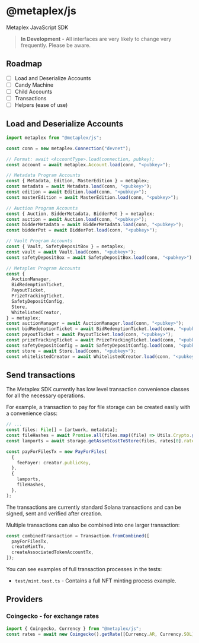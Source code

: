 # @metaplex/js

Metaplex JavaScript SDK

> **In Development** - All interfaces are very likely to change very frequently. Please be aware.

## Roadmap

- [ ] Load and Deserialize Accounts
- [ ] Candy Machine
- [ ] Child Accounts
- [ ] Transactions
- [ ] Helpers (ease of use)

## Load and Deserialize Accounts

```ts
import metaplex from "@metaplex/js";

const conn = new metaplex.Connection("devnet");

// Format: await <AccountType>.load(connection, pubkey);
const account = await metaplex.Account.load(conn, "<pubkey>");

// Metadata Program Accounts
const { Metadata, Edition, MasterEdition } = metaplex;
const metadata = await Metadata.load(conn, "<pubkey>");
const edition = await Edition.load(conn, "<pubkey>");
const masterEdition = await MasterEdition.load(conn, "<pubkey>");

// Auction Program Accounts
const { Auction, BidderMetadata, BidderPot } = metaplex;
const auction = await Auction.load(conn, "<pubkey>");
const bidderMetadata = await BidderMetadata.load(conn, "<pubkey>");
const bidderPot = await BidderPot.load(conn, "<pubkey>");

// Vault Program Accounts
const { Vault, SafetyDepositBox } = metaplex;
const vault = await Vault.load(conn, "<pubkey>");
const safetyDepositBox = await SafetyDepositBox.load(conn, "<pubkey>");

// Metaplex Program Accounts
const {
  AuctionManager,
  BidRedemptionTicket,
  PayoutTicket,
  PrizeTrackingTicket,
  SafetyDepositConfig,
  Store,
  WhitelistedCreator,
} = metaplex;
const auctionManager = await AuctionManager.load(conn, "<pubkey>");
const bidRedemptionTicket = await BidRedemptionTicket.load(conn, "<pubkey>");
const payoutTicket = await PayoutTicket.load(conn, "<pubkey>");
const prizeTrackingTicket = await PrizeTrackingTicket.load(conn, "<pubkey>");
const safetyDepositConfig = await SafetyDepositConfig.load(conn, "<pubkey>");
const store = await Store.load(conn, "<pubkey>");
const whitelistedCreator = await WhitelistedCreator.load(conn, "<pubkey>");
```

## Send transactions

The Metaplex SDK currently has low level transaction convenience classes for all the necessary operations.

For example, a transaction to pay for file storage can be created easily with a convenience class:
```ts
// ...
const files: File[] = [artwork, metadata];
const fileHashes = await Promise.all(files.map((file) => Utils.Crypto.getFileHash(file)));
const lamports = await storage.getAssetCostToStore(files, rates[0].rate, rates[1].rate);

const payForFilesTx = new PayForFiles(
  {
    feePayer: creator.publicKey,
  },
  {
    lamports,
    fileHashes,
  },
);
```

The transactions are currently standard Solana transactions and can be signed, sent and verified after creation.

Multiple transactions can also be combined into one larger transaction:
```ts
const combinedTransaction = Transaction.fromCombined([
  payForFilesTx,
  createMintTx,
  createAssociatedTokenAccountTx,
]);
```

You can see examples of full transaction processes in the tests:
- `test/mint.test.ts` - Contains a full NFT minting process example.

## Providers

### Coingecko - for exchange rates
```ts
import { Coingecko, Currency } from "@metaplex/js";
const rates = await new Coingecko().getRate([Currency.AR, Currency.SOL], Currency.USD);
```
